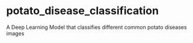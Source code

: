 # potato_disease_classification
A Deep Learning Model that classifies different common potato diseases images
